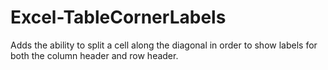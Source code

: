 # Excel-TableCornerLabels
Adds the ability to split a cell along the diagonal in order to show labels for both the column header and row header.
